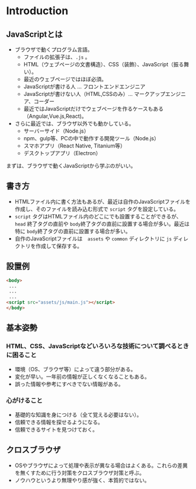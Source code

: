 # Introduction

## JavaScriptとは

- ブラウザで動くプログラム言語。
  - ファイルの拡張子は、`.js` 。
  - HTML（ウェブページの文書構造）、CSS（装飾）、JavaScript（振る舞い）。
  - 最近のウェブページではほぼ必須。
  - JavaScriptが書ける人 ... フロントエンドエンジニア
  - JavaScriptが書けない人（HTML,CSSのみ）... マークアップエンジニア、コーダー
  - 最近ではJavaScriptだけでウェブページを作るケースもある（Angular,Vue.js,React)。
- さらに最近では、ブラウザ以外でも動かしている。
  - サーバーサイド（Node.js）
  - npm、gulp等、PCの中で動作する開発ツール（Node.js）
  - スマホアプリ（React Native, Titanium等）
  - デスクトップアプリ（Electron）

まずは、ブラウザで動くJavaScriptから学ぶのがいい。

## 書き方

- HTMLファイル内に書く方法もあるが、最近は自作のJavaScriptファイルを作成し、そのファイルを読み込む形式で `script` タグを設定している。
- `script` タグはHTMLファイル内のどこにでも設置することができるが、 `head` 終了タグの直前や `body`終了タグの直前に設置する場合が多い。最近は特に `body`終了タグの直前に設置する場合が多い。
- 自作のJavaScriptファイルは　`assets` や `common` ディレクトリに `js` ディレクトリを作成して保存する。

## 設置例

````html
<body>
 ...
 ...
 ...
<script src="assets/js/main.js"></script>
</body>
````

## 基本姿勢

### HTML、CSS、JavaScriptなどいろいろな技術について調べるときに困ること

- 環境（OS、ブラウザ等）によって違う部分がある。
- 変化が早い。一年前の情報が正しくなくなることもある。
- 誤った情報や参考にすべきでない情報がある。

### 心がけること

- 基礎的な知識を身につける（全て覚える必要はない）。
- 信頼できる情報を探せるようになる。
- 信頼できるサイトを見つけておく。

## クロスブラウザ

- OSやブラウザによって処理や表示が異なる場合はよくある。これらの差異を無くすために行う対策をクロスブラウザ対策と呼ぶ。
- ノウハウというより無理やり感が強く、本質的ではない。